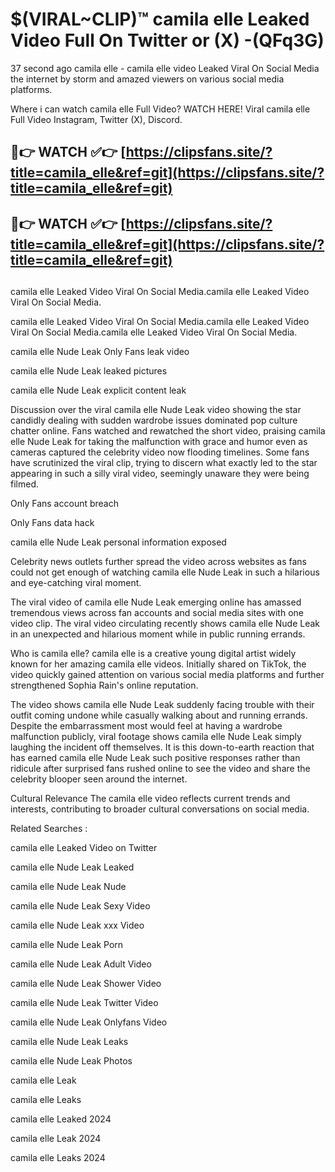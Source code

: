 # $(VIRAL~CLIP)™ camila elle Leaked Video Full On Twitter or (X) -(QFq3G)
37 second ago camila elle - camila elle video Leaked Viral On Social Media the internet by storm and amazed viewers on various social media platforms.

Where i can watch camila elle Full Video? WATCH HERE! Viral camila elle Full Video Instagram, Twitter (X), Discord.

## 🔴👉 WATCH ✅👉 [https://clipsfans.site/?title=camila_elle&ref=git](https://clipsfans.site/?title=camila_elle&ref=git)
## 🔴👉 WATCH ✅👉 [https://clipsfans.site/?title=camila_elle&ref=git](https://clipsfans.site/?title=camila_elle&ref=git)
##
camila elle Leaked Video Viral On Social Media.camila elle Leaked Video Viral On Social Media.

camila elle Leaked Video Viral On Social Media.camila elle Leaked Video Viral On Social Media.camila elle Leaked Video Viral On Social Media.

camila elle Nude Leak Only Fans leak video

camila elle Nude Leak leaked pictures

camila elle Nude Leak explicit content leak

Discussion over the viral camila elle Nude Leak video showing the star candidly dealing with sudden wardrobe issues dominated pop culture chatter online. Fans watched and rewatched the short video, praising camila elle Nude Leak for taking the malfunction with grace and humor even as cameras captured the celebrity video now flooding timelines. Some fans have scrutinized the viral clip, trying to discern what exactly led to the star appearing in such a silly viral video, seemingly unaware they were being filmed.


Only Fans account breach

Only Fans data hack

camila elle Nude Leak personal information exposed

Celebrity news outlets further spread the video across websites as fans could not get enough of watching camila elle Nude Leak in such a hilarious and eye-catching viral moment.


The viral video of camila elle Nude Leak emerging online has amassed tremendous views across fan accounts and social media sites with one video clip. The viral video circulating recently shows camila elle Nude Leak in an unexpected and hilarious moment while in public running errands.


Who is camila elle? camila elle is a creative young digital artist widely known for her amazing camila elle videos. Initially shared on TikTok, the video quickly gained attention on various social media platforms and further strengthened Sophia Rain's online reputation.

The video shows camila elle Nude Leak suddenly facing trouble with their outfit coming undone while casually walking about and running errands. Despite the embarrassment most would feel at having a wardrobe malfunction publicly, viral footage shows camila elle Nude Leak simply laughing the incident off themselves. It is this down-to-earth reaction that has earned camila elle Nude Leak such positive responses rather than ridicule after surprised fans rushed online to see the video and share the celebrity blooper seen around the internet.

Cultural Relevance The camila elle video reflects current trends and interests, contributing to broader cultural conversations on social media.

Related Searches :

camila elle Leaked Video on Twitter

camila elle Nude Leak Leaked

camila elle Nude Leak Nude

camila elle Nude Leak Sexy Video

camila elle Nude Leak xxx Video

camila elle Nude Leak Porn

camila elle Nude Leak Adult Video

camila elle Nude Leak Shower Video

camila elle Nude Leak Twitter Video

camila elle Nude Leak Onlyfans Video

camila elle Nude Leak Leaks

camila elle Nude Leak Photos

camila elle Leak

camila elle Leaks

camila elle Leaked 2024

camila elle Leak 2024

camila elle Leaks 2024

